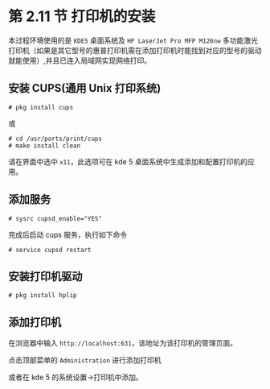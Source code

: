 # 第 2.11 节 打印机的安装

本过程环境使用的是 `KDE5` 桌面系统及 `HP LaserJet Pro MFP M126nw` 多功能激光打印机（如果是其它型号的惠普打印机需在添加打印机时能找到对应的型号的驱动就能使用）,并且已连入局域网实现网络打印。

## 安装 CUPS(通用 Unix 打印系统)

```
# pkg install cups
```

或

```
# cd /usr/ports/print/cups
# make install clean
```

请在界面中选中 `x11`，此选项可在 kde 5 桌面系统中生成添加和配置打印机的应用。

## 添加服务

```
# sysrc cupsd_enable="YES"
```

完成后启动 cups 服务，执行如下命令

```
# service cupsd restart
```

## 安装打印机驱动

```
# pkg install hplip
```

## 添加打印机

在浏览器中输入 `http://localhost:631`，该地址为该打印机的管理页面。

点击顶部菜单的 `Administration` 进行添加打印机

或者在 kde 5 的系统设置->打印机中添加。